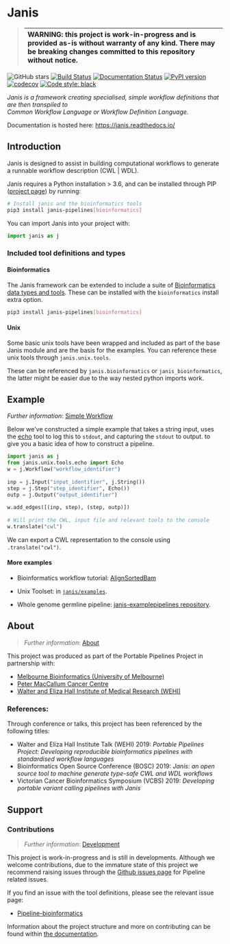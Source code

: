 

# Janis  

>| WARNING: this project is work-in-progress and is provided as-is without warranty of any kind. There may be breaking changes committed to this repository without notice. |
>|:--------------------------------------------------------------------------------------------------------------------------------------------------------------------------|

![GitHub stars](https://img.shields.io/github/stars/PMCC-BioinformaticsCore/janis.svg?style=social)  [![Build Status](https://travis-ci.org/PMCC-BioinformaticsCore/janis.svg?branch=master)](https://travis-ci.org/PMCC-BioinformaticsCore/janis)  [![Documentation Status](https://readthedocs.org/projects/janis/badge/?version=latest)](https://janis.readthedocs.io/en/latest/?badge=latest)  [![PyPI version](https://badge.fury.io/py/janis-pipelines.svg)](https://badge.fury.io/py/janis-pipelines)  [![codecov](https://codecov.io/gh/PMCC-BioinformaticsCore/janis/branch/master/graph/badge.svg)](https://codecov.io/gh/PMCC-BioinformaticsCore/janis) [![Code style: black](https://img.shields.io/badge/code%20style-black-000000.svg)](https://github.com/ambv/black)
  
  
_Janis is a framework creating specialised, simple workflow definitions that are then transpiled to   
Common Workflow Language or Workflow Definition Language._  
  
Documentation is hosted here: https://janis.readthedocs.io/  
  
## Introduction  
  
Janis is designed to assist in building computational workflows to generate a runnable workflow description (CWL | WDL).  

Janis requires a Python installation > 3.6, and can be installed through PIP ([project page](https://pypi.org/project/janis-pipelines/)) by running:  
  
```bash
# Install janis and the bioinformatics tools
pip3 install janis-pipelines[bioinformatics]  
```  
  
You can import Janis into your project with:  
```python  
import janis as j  
```  
    
### Included tool definitions and types  
  
#### Bioinformatics  
  
The Janis framework can be extended to include a suite of [Bioinformatics data types and tools](https://github.com/PMCC-BioinformaticsCore/janis-bioinformatics). These can be installed with the `bioinformatics` install extra option.   
  
```bash  
pip3 install janis-pipelines[bioinformatics]  
```  

#### Unix

Some basic unix tools have been wrapped and included as part of the base Janis module and are the basis for the examples. You can reference these unix tools through `janis.unix.tools`.  
  
These can be referenced by `janis.bioinformatics` or `janis_bioinformatics`, the latter might be easier due to the way  nested python imports work.  
  
## Example  
  
_Further information_: [Simple Workflow](https://janis.readthedocs.io/en/latest/tutorials/simple.html)  
  
Below we've constructed a simple example that takes a string input, uses the [echo](https://janis.readthedocs.io/en/latest/tools/unix/echo.html)   tool to log this to `stdout`, and capturing the `stdout` to output.  to give you a basic idea of how to construct a pipeline.  
  
```python  
import janis as j  
from janis.unix.tools.echo import Echo   
w = j.Workflow("workflow_identifier")  
  
inp = j.Input("input_identifier", j.String())  
step = j.Step("step_identifier", Echo())  
outp = j.Output("output_identifier")  
  
w.add_edges([(inp, step), (step, outp)])
  
# Will print the CWL, input file and relevant tools to the console  
w.translate("cwl")  
```  
We can export a CWL representation to the console using `.translate("cwl")`.   
  
#### More examples  

- Bioinformatics workflow tutorial: [AlignSortedBam](https://janis.readthedocs.io/en/latest/tutorials/alignsortedbam.html)
- Unix Toolset: in [`janis/examples`](https://github.com/PMCC-BioinformaticsCore/janis/tree/master/janis/examples).   

- Whole genome germline pipeline: [janis-examplepipelines repository](https://github.com/PMCC-BioinformaticsCore/janis-examplepipelines).  
  
## About  
  
> _Further information_: [About](https://janis.readthedocs.io/en/latest/about.html)   
  
This project was produced as part of the Portable Pipelines Project in partnership with:    
- [Melbourne Bioinformatics (University of Melbourne) ](https://www.melbournebioinformatics.org.au/)    
- [Peter MacCallum Cancer Centre](https://www.petermac.org/)    
- [Walter and Eliza Hall Institute of Medical Research (WEHI) ](https://www.wehi.edu.au/)    

### References:

Through conference or talks, this project has been referenced by the following titles:

- Walter and Eliza Hall Institute Talk (WEHI) 2019: _Portable Pipelines Project: Developing reproducible bioinformatics pipelines with standardised workflow languages_
- Bioinformatics Open Source Conference (BOSC) 2019: _Janis: an open source tool to machine generate type-safe CWL and WDL workflows_
- Victorian Cancer Bioinformatics Symposium (VCBS) 2019: _Developing portable variant calling pipelines with Janis_
  
  
## Support  
  
### Contributions  
  
> _Further information_: [Development](https://janis.readthedocs.io/en/latest/development/)  
  
This project is work-in-progress and is still in developments. Although we welcome contributions,  due to the immature state of this project we recommend raising issues through the [Github issues page](https://github.com/PMCC-BioinformaticsCore/janis/issues) for Pipeline related issues.  
  
If you find an issue with the tool definitions, please see the relevant issue page:  
- [Pipeline-bioinformatics](https://github.com/PMCC-BioinformaticsCore/janis-bioinformatics/issues)  
  
Information about the project structure and more on contributing can be found within [the documentation](https://janis.readthedocs.io/en/latest/development/).